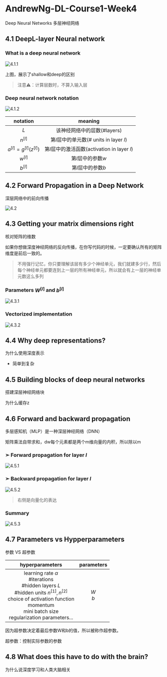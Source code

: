 # AndrewNg-DL-Course1-Week4

Deep Neural Networks 多层神经网络

## 4.1 DeepL-layer Neural network

### What is a deep neural network

![4.1.1](pic/4.1.1.jpg)

上图，展示了shallow和deep的区别

> 注意⚠️：计算层数时，不算入输入层

### Deep neural network notation

![4.1.2](pic/4.1.2.PNG)

|          notation          |                   meaning                    |
| :------------------------: | :------------------------------------------: |
|            $L$             |         该神经网络中的层数(#layers)          |
|         $n^{[l]}$          |   第$l$层中的单元数(# units in layer $l$)    |
| $a^{[l]}=g^{[l]}(z^{[l]})$ | 第$l$层中的激活函数(activation in layer $l$) |
|         $w^{[l]}$          |              第$l$层中的参数$w$              |
|         $b^{[l]}$          |              第$l$层中的参数$b$              |

## 4.2 Forward Propagation in a Deep Network

深层网络中的前向传播

![4.2](pic/4.2.jpg)

## 4.3 Getting your matrix dimensions right

核对矩阵的维数

如果你想做深度神经网络的反向传播，在你写代码的时候，一定要确认所有的矩阵维度是前后一致的。

>  不用强行记忆，你只要理解该层有多少个神经单元，我们就建多少行，然后每个神经单元都要连到上一层的所有神经单元，所以就会有上一层的神经单元数这么多列

### Parameters $W^{[l]}$ and $b^{[l]}$ 

![4.3.1](/Users/yeezy/yeezyshappybook/docs/notes/ML/pic/4.3.1.jpg)

### Vectorized implementation

![4.3.2](/Users/yeezy/yeezyshappybook/docs/notes/ML/pic/4.3.2.jpg)

## 4.4 Why deep representations?

为什么使用深度表示

- 简单到复杂

## 4.5 Building blocks of deep neural networks 

搭建深层神经网络块

为什么缓存z

## 4.6 Forward and backward propagation

多层感知机（MLP）是一种深层神经网络（DNN）

矩阵乘法自带求和，dw每个元素都是两个m维向量的内积，所以除以m

### ➣  Forward propagation for layer $l$

![4.5.1](pic/4.5.1.jpg)

### ➣ Backward propagation for layer $l$

![4.5.2](pic/4.5.2.jpg)

> 右侧是向量化的表达

### Summary

![4.5.3](pic/4.5.3.jpg)



## 4.7 Parameters vs Hypperparameters

参数 VS 超参数

|                       hyperparameters                        |  parameters  |
| :----------------------------------------------------------: | :----------: |
| learning rate $\alpha$ <br />#iterations<br />#hidden layers $L$<br />#hidden units $n^{[1]},n^{[2]}$<br />choice of activation function<br />momentum<br />mini batch size<br />regularization parameters... | $W$<br />$b$ |

因为超参数决定着最后参数W和b的值，所以被称作超参数。

超参数：控制实际参数的参数

## 4.8 What does this have to do with the brain?

为什么说深度学习和人类大脑相关


